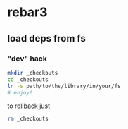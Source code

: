 # rebar3

## load deps from fs

### "dev" hack

``` bash
mkdir _checkouts
cd _checkouts
ln -s path/to/the/library/in/your/fs
# enjoy!
```

to rollback just 

``` bash
rm _checkouts
```
